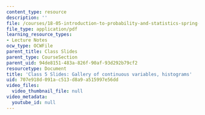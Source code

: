 ```yaml
---
content_type: resource
description: ''
file: /courses/18-05-introduction-to-probability-and-statistics-spring-2014/707e918d091ac513d8a9a515997e56dd_MIT18_05S14_cl5contslides.pdf
file_type: application/pdf
learning_resource_types:
- Lecture Notes
ocw_type: OCWFile
parent_title: Class Slides
parent_type: CourseSection
parent_uid: 94de8151-483a-826f-90af-93d292b79cf2
resourcetype: Document
title: 'Class 5 Slides: Gallery of continuous variables, histograms'
uid: 707e918d-091a-c513-d8a9-a515997e56dd
video_files:
  video_thumbnail_file: null
video_metadata:
  youtube_id: null
---
```

